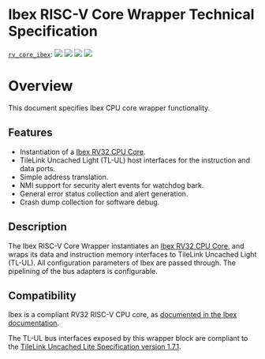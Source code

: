 # Ibex RISC-V Core Wrapper Technical Specification

[`rv_core_ibex`](https://ibex.reports.lowrisc.org/opentitan/latest/report.html):
![](https://dashboards.lowrisc.org/badges/dv/ibex/opentitan/test.svg)
![](https://dashboards.lowrisc.org/badges/dv/ibex/opentitan/passing.svg)
![](https://dashboards.lowrisc.org/badges/dv/ibex/opentitan/functional.svg)
![](https://dashboards.lowrisc.org/badges/dv/ibex/opentitan/code.svg)

# Overview

This document specifies Ibex CPU core wrapper functionality.

## Features

* Instantiation of a [Ibex RV32 CPU Core](https://github.com/lowRISC/ibex).
* TileLink Uncached Light (TL-UL) host interfaces for the instruction and data ports.
* Simple address translation.
* NMI support for security alert events for watchdog bark.
* General error status collection and alert generation.
* Crash dump collection for software debug.

## Description

The Ibex RISC-V Core Wrapper instantiates an [Ibex RV32 CPU Core](https://github.com/lowRISC/ibex), and wraps its data and instruction memory interfaces to TileLink Uncached Light (TL-UL).
All configuration parameters of Ibex are passed through.
The pipelining of the bus adapters is configurable.

## Compatibility

Ibex is a compliant RV32 RISC-V CPU core, as [documented in the Ibex documentation](https://ibex-core.readthedocs.io/en/latest/01_overview/compliance.html).

The TL-UL bus interfaces exposed by this wrapper block are compliant to the [TileLink Uncached Lite Specification version 1.7.1](https://sifive.cdn.prismic.io/sifive%2F57f93ecf-2c42-46f7-9818-bcdd7d39400a_tilelink-spec-1.7.1.pdf).
